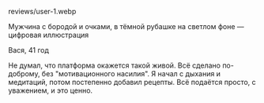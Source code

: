 reviews/user-1.webp

Мужчина с бородой и очками, в тёмной рубашке на светлом фоне — цифровая иллюстрация  

Вася, 41 год

Не думал, что платформа окажется такой живой. Всё сделано по-доброму, без "мотивационного насилия". Я начал с дыхания и медитаций, потом постепенно добавил рецепты. Всё подаётся просто, с уважением, и это ценно.  
